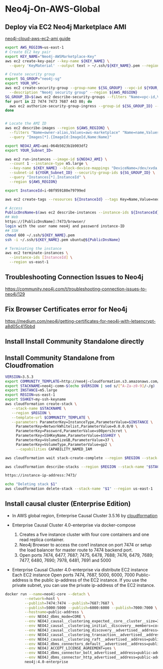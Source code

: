 # Neo4j-On-AWS-Global

## Deploy via EC2 Neo4j Marketplace AMI
[neo4j-cloud-aws-ec2-ami guide](https://neo4j.com/developer/neo4j-cloud-aws-ec2-ami/)

```bash
export AWS_REGION=us-east-1
# Create EC2 key pair
export KEY_NAME="Neo4j-AWSMarketplace-Key"
aws ec2 create-key-pair --key-name ${KEY_NAME} \
  --query 'KeyMaterial' --output text > ~/.ssh/${KEY_NAME}.pem --region ${AWS_REGION}

# Create security group
export SG_GROUP="neo4j-sg"
export YOUR_VPC=
aws ec2 create-security-group --group-name ${SG_GROUP} --vpc-id ${YOUR_VPC} \
  --description "Neo4j security group" --region ${AWS_REGION}
SG_GROUP_ID=$(aws ec2 describe-security-groups --filters "Name=vpc-id,Values=${YOUR_VPC}" "Name=group-name,Values=${SG_GROUP}" --query "SecurityGroups[0].GroupId" --region ${AWS_REGION} --output text)
for port in 22 7474 7473 7687 443 80; do
  aws ec2 authorize-security-group-ingress --group-id ${SG_GROUP_ID} --protocol tcp --port ${port} --cidr 0.0.0.0/0 --region ${AWS_REGION}
done


# Locate the AMI ID
aws ec2 describe-images --region ${AWS_REGION} \
  --filters "Name=owner-alias,Values=aws-marketplace" "Name=name,Values=neo4j-community-1-4.0.2*" \
  --query "Images[*].{ImageId:ImageId,Name:Name}"

export NEO4J_AMI=ami-064b5023b1b903df2
export YOUR_Subnet_ID=

aws ec2 run-instances --image-id ${NEO4J_AMI} \
  --count 1 --instance-type m5.large \
  --key-name ${KEY_NAME} --block-device-mappings "DeviceName=/dev/xvda,Ebs={VolumeSize=100,VolumeType=gp2}" \
  --subnet-id ${YOUR_Subnet_ID} --security-group-ids ${SG_GROUP_ID} \
  --query "Instances[*].InstanceId" \
  --region ${AWS_REGION}

export InstanceId=i-08f959180e79799ed

aws ec2 create-tags --resources ${InstanceId} --tags Key=Name,Value=neo4j-demo --region ${AWS_REGION}

# Access
PublicDnsName=$(aws ec2 describe-instances --instance-ids ${InstanceId} --query "Reservations[*].Instances[*].PublicDnsName" --region ${AWS_REGION} --output text)
## Web
https://[PublicDnsName]:7473/browser/
login with the user name neo4j and password instance-ID
## SSH
chmod 600 ~/.ssh/${KEY_NAME}.pem
ssh -i ~/.ssh/${KEY_NAME}.pem ubuntu@${PublicDnsName}

# Terminating the instance
aws ec2 terminate-instances \
  --instance-ids [InstanceId] \
  --region us-east-1
```

## Troubleshooting Connection Issues to Neo4j
https://community.neo4j.com/t/troubleshooting-connection-issues-to-neo4j/129

## Fix Browser Certificates error for Neo4j
https://medium.com/neo4j/getting-certificates-for-neo4j-with-letsencrypt-a8d05c415bbd


## Install Install Community Standalone directly


## Install Community Standalone from Cloudfromation
```bash
VERSION=3.5.3
export COMMUNITY_TEMPLATE=http://neo4j-cloudformation.s3.amazonaws.com/neo4j-community-standalone-stack-$VERSION.json
export STACKNAME=neo4j-comm-$(echo $VERSION | sed s/[^A-Za-z0-9]/-/g)
export INSTANCE=m5.large
export REGION=us-east-1
export SSHKEY=my-ssh-keyname
aws cloudformation create-stack \
   --stack-name $STACKNAME \
   --region $REGION \
   --template-url $COMMUNITY_TEMPLATE \
   --parameters ParameterKey=InstanceType,ParameterValue=$INSTANCE \
     ParameterKey=NetworkWhitelist,ParameterValue=0.0.0.0/0 \
     ParameterKey=Password,ParameterValue=s00pers3cret \
     ParameterKey=SSHKeyName,ParameterValue=$SSHKEY \
     ParameterKey=VolumeSizeGB,ParameterValue=37 \
     ParameterKey=VolumeType,ParameterValue=gp2 \
     --capabilities CAPABILITY_NAMED_IAM

aws cloudformation wait stack-create-complete --region $REGION --stack-name "$STACKNAME"

aws cloudformation describe-stacks --region $REGION --stack-name "$STACKNAME" | jq -r '.Stacks[0].Outputs[]'

https://instance-ip-address:7473/

echo "Deleting stack $1"
aws cloudformation delete-stack --stack-name "$1" --region us-east-1
```

## Install causal cluster (Enterprise Edition)
- In AWS global region, Enterprise Causal Cluster 3.5.16 by [cloudformation](database/neo4j/script/enterpise/Neo4j-Causal-Cluster-3.5.16.template)

- Enterprise Causal Cluster 4.0-enterprise via docker-compose
  1. Creates a five instance cluster with four core containers and one read replica container.
  2. Neo4j Browser to access the core1 instance on port 7474 or setup the load balancer for master route to 7474 backend port.
  3. Open ports 7474, 6477, 7687; 7475, 6478, 7688; 7476, 6479, 7689; 7477, 6480, 7690; 7978, 6481, 7691 and 5000

- Enterprise Causal Cluster 4.0-enterprise via distribute EC2 instance
Each EC2 instance Open ports 7474, 7687, 5000, 6000, 7000
Public-address is the public ip-address of the EC2 instance. If you use the private subnet, you can use the private ip-address of the EC2 instance.
```bash
docker run --name=neo4j-core --detach \
         --network=host \
         --publish=7474:7474 --publish=7687:7687 \
         --publish=5000:5000 --publish=6000:6000 --publish=7000:7000 \
         --hostname=public-address \
         --env NEO4J_dbms_mode=CORE \
         --env NEO4J_causal__clustering_expected__core__cluster__size=3 \
         --env NEO4J_causal__clustering_initial__discovery__members=core1-public-address:5000,core2-public-address:5000,core3-public-address:5000 \
         --env NEO4J_causal__clustering_discovery__advertised__address=public-address:5000 \
         --env NEO4J_causal__clustering_transaction__advertised__address=public-address:6000 \
         --env NEO4J_causal__clustering_raft__advertised__address=public-address:7000 \
         --env NEO4J_dbms_connectors_default__advertised__address=public-address \
         --env NEO4J_ACCEPT_LICENSE_AGREEMENT=yes \
         --env NEO4J_dbms_connector_bolt_advertised__address=public-address:7687 \
         --env NEO4J_dbms_connector_http_advertised__address=public-address:7474 \
         neo4j:4.0-enterprise
```
